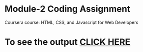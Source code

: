 

# Module-2 Coding Assignment

Coursera course: HTML, CSS, and Javascript for Web Developers

# To see the output [CLICK HERE](https://pat229988.github.io/coursera-test/module3-solution/index.html)

